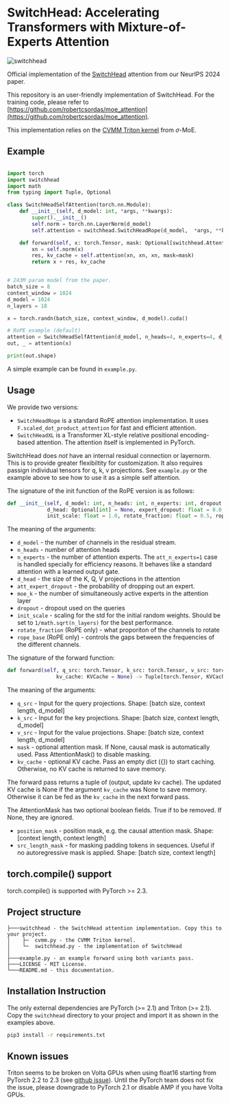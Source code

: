 # SwitchHead: Accelerating Transformers with Mixture-of-Experts Attention

![switchhead](https://robertcsordas.github.io/images/moeatt_simple.svg)

Official implementation of the [SwitchHead](https://arxiv.org/abs/2312.07987) attention from our NeurIPS 2024 paper.

This repository is an user-friendly implementation of SwitchHead. For the training code, please refer to [https://github.com/robertcsordas/moe_attention](https://github.com/robertcsordas/moe_attention).

This implementation relies on the [CVMM Triton kernel](https://github.com/RobertCsordas/moe_layer/blob/master/triton_src/moe_layer/cvmm.py) from $\sigma$-MoE.

## Example

```python

import torch
import switchhead
import math
from typing import Tuple, Optional

class SwitchHeadSelfAttention(torch.nn.Module):
    def __init__(self, d_model: int, *args, **kwargs):
        super().__init__()
        self.norm = torch.nn.LayerNorm(d_model)
        self.attention = switchhead.SwitchHeadRope(d_model,  *args, **kwargs)

    def forward(self, x: torch.Tensor, mask: Optional[switchhead.AttentionMask] = None, kv_cache: switchhead.KVCache = None) -> Tuple[torch.Tensor, switchhead.KVCache]:
        xn = self.norm(x)
        res, kv_cache = self.attention(xn, xn, xn, mask=mask)
        return x + res, kv_cache


# 243M param model from the paper.
batch_size = 8
context_window = 1024
d_model = 1024
n_layers = 18

x = torch.randn(batch_size, context_window, d_model).cuda()

# RoPE example (default)
attention = SwitchHeadSelfAttention(d_model, n_heads=4, n_experts=4, d_head=100, init_scale=1/math.sqrt(n_layers)).cuda()
out, _ = attention(x)

print(out.shape)
```

A simple example can be found in `example.py`.

## Usage

We provide two versions:
- `SwitchHeadRope` is a standard RoPE attention implementation. It uses `F.scaled_dot_product_attention` for fast and efficient attention.
- `SwitchHeadXL` is a Transformer XL-style relative positional encoding-based attention. The attention itself is implemented in PyTorch.

SwitchHead does *not* have an internal residual connection or layernorm. This is to provide greater flexibiltity for customization. It also requires passign individual tensors for q, k, v projections. See `example.py` or the example above to see how to use it as a simple self attention.

The signature of the init function of the RoPE version is as follows:
```python
def __init__(self, d_model: int, n_heads: int, n_experts: int, dropout: float = 0.0,
             d_head: Optional[int] = None, expert_dropout: float = 0.0, moe_k: int = 2,
             init_scale: float = 1.0, rotate_fraction: float = 0.5, rope_base: float = 10000):
```

The meaning of the arguments:
- `d_model` - the number of channels in the residual stream.
- `n_heads` - number of attention heads
- `n_experts` - the number of attention experts. The `att_n_experts=1` case is handled specially for efficiency reasons. It behaves like a standard attention with a learned output gate.
- `d_head` - the size of the K, Q, V projections in the attention
- `att_expert_dropout` - the probability of dropping out an expert.
- `moe_k` - the number of simultaneously active experts in the attention layer
- `dropout` - dropout used on the queries
- `init_scale` - scaling for the std for the initial random weights. Should be set to `1/math.sqrt(n_layers)` for the best performance.
- `rotate_fraction` (RoPE only) - what proporiton of the channels to rotate
- `rope_base` (RoPE only) - controls the gaps between the frequencies of the different channels.


The signature of the forward function:
```python
def forward(self, q_src: torch.Tensor, k_src: torch.Tensor, v_src: torch.Tensor, mask: Optional[AttentionMask],
                kv_cache: KVCache = None) -> Tuple[torch.Tensor, KVCache]:
```

The meaning of the arguments:
- `q_src` - Input for the query projections. Shape: [batch size, context length, d_model]
- `k_src` - Input for the key projections. Shape: [batch size, context length, d_model]
- `v_src` - Input for the value projections. Shape: [batch size, context length, d_model]
- `mask` - optional attention mask. If None, causal mask is automatically used. Pass AttentionMask() to disable masking.
- `kv_cache` - optional KV cache. Pass an empty dict ({}) to start caching. Otherwise, no KV cache is returned to save memory.

The forward pass returns a tuple of (output, update kv cache). The updated KV cache is None if the argument `kv_cache` was None to save memory. Otherwise it can be fed as the `kv_cache` in the next forward pass.

The AttentionMask has two optional boolean fields. True if to be removed. If None, they are ignored.
- `position_mask` - position mask, e.g. the causal attention mask. Shape: [context length, context length]
- `src_length_mask` - for masking padding tokens in sequences. Useful if no autoregressive mask is applied. Shape: [batch size, context length]

## torch.compile() support

torch.compile() is supported with PyTorch >= 2.3.

## Project structure
```
├───switchhead - the SwitchHead attention implementation. Copy this to your project.
│    ├─  cvmm.py - the CVMM Triton kernel.
│    └─  switchhead.py - the implementation of SwitchHead
│
├───example.py - an example forward using both variants pass.
├───LICENSE - MIT License.
└───README.md - this documentation.
```

## Installation Instruction

The only external dependencies are PyTorch (>= 2.1) and Triton (>= 2.1). Copy the `switchhead` directory to your project and import it as shown in the examples above.

```bash
pip3 install -r requirements.txt
```

## Known issues

Triton seems to be broken on Volta GPUs when using float16 starting from PyTorch 2.2 to 2.3 (see [github issue](https://github.com/pytorch/pytorch/issues/127157)). Until the PyTorch team does not fix the issue, please downgrade to PyTorch 2.1 or disable AMP if you have Volta GPUs.
